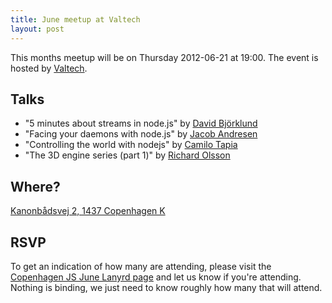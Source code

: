 ```yaml
---
title: June meetup at Valtech
layout: post
---
```


This months meetup will be on Thursday 2012-06-21 at 19:00. The event is hosted by [Valtech](http://valtech.dk).


## Talks

* "5 minutes about streams in node.js" by [David Björklund](http://davidbjorklund.se)
* "Facing your daemons with node.js" by [Jacob Andresen](http://twitter.com/jacobandresen) 
* "Controlling the world with nodejs" by [Camilo Tapia](http://www.onezerozeroone.com)
* "The 3D engine series (part 1)" by [Richard Olsson](http://richardolsson.se)

## Where?

[Kanonbådsvej 2, 1437 Copenhagen K](http://maps.google.com/maps?q=Kanonb%C3%A5dsvej+2,+Copenhagen,+Denmark+(Valtech)&hl=en&ie=UTF8&sll=55.679351,12.606425&sspn=0.011614,0.033023)

## RSVP

To get an indication of how many are attending, please visit the [Copenhagen JS June Lanyrd page](http://lanyrd.com/2012/copenhagenjs-juni-2011/) and let us know if you're attending. Nothing is binding, we just need to know roughly how many that will attend.

